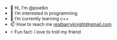 - 👋 Hi, I’m @pixelkn
- 👀 I’m interested in programming
- 🌱 I’m currently learning c++
- 📫 How to reach me realbarryknight@gmail.com
- ⚡ Fun fact: i love to troll my friend

<!---
pixelkn/pixelkn is a ✨ special ✨ repository because its `README.md` (this file) appears on your GitHub profile.
You can click the Preview link to take a look at your changes.
--->
